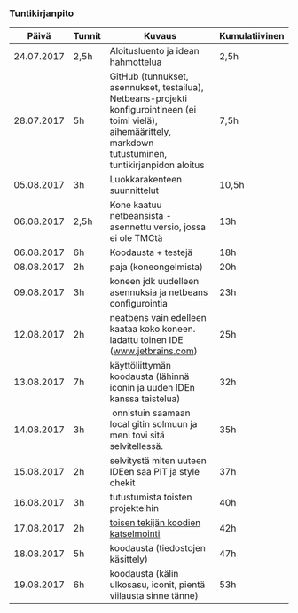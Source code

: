 ### Tuntikirjanpito
Päivä | Tunnit | Kuvaus | Kumulatiivinen
--------------- | ----- | ------ | ------
24.07.2017 | 2,5h | Aloitusluento ja idean hahmottelua | 2,5h
28.07.2017 | 5h | GitHub (tunnukset, asennukset, testailua), Netbeans-projekti konfigurointineen (ei toimi vielä), aihemäärittely, markdown tutustuminen, tuntikirjanpidon aloitus | 7,5h
05.08.2017 | 3h | Luokkarakenteen suunnittelut  | 10,5h
06.08.2017 | 2,5h | Kone kaatuu netbeansista - asennettu versio, jossa ei ole TMCtä  | 13h
06.08.2017 | 6h | Koodausta + testejä  | 18h 
08.08.2017 | 2h | paja (koneongelmista)  | 20h 
09.08.2017 | 3h | koneen jdk uudelleen asennuksia ja netbeans configurointia | 23h
12.08.2017 | 2h | neatbens vain edelleen kaataa koko koneen. ladattu toinen IDE (www.jetbrains.com) | 25h
13.08.2017 | 7h | käyttöliittymän koodausta (lähinnä iconin ja uuden IDEn kanssa taistelua) | 32h 
14.08.2017 | 3h | onnistuin saamaan local gitin solmuun ja meni tovi sitä selvitellessä. |  35h
15.08.2017 | 2h | selvitystä miten uuteen IDEen saa PIT ja style chekit | 37h
16.08.2017 | 3h | tutustumista toisten projekteihin | 40h
17.08.2017 | 2h | [toisen tekijän koodien katselmointi](https://github.com/KeremAtak/Labraharava/issues/2) | 42h
18.08.2017 | 5h | koodausta (tiedostojen käsittely) | 47h
19.08.2017 | 6h | koodausta (kälin ulkosasu, iconit, pientä viilausta sinne tänne) | 53h


 
